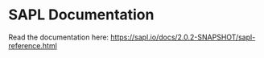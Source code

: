 # SAPL Documentation

Read the documentation here: <https://sapl.io/docs/2.0.2-SNAPSHOT/sapl-reference.html>
